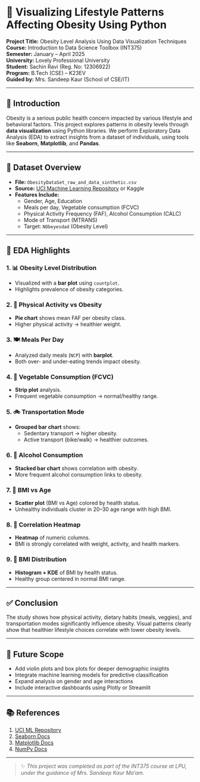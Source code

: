 # 🧠 Visualizing Lifestyle Patterns Affecting Obesity Using Python

**Project Title:** Obesity Level Analysis Using Data Visualization Techniques  
**Course:** Introduction to Data Science Toolbox (INT375)  
**Semester:** January – April 2025  
**University:** Lovely Professional University  
**Student:** Sachin Ravi (Reg. No: 12306922)  
**Program:** B.Tech (CSE) – K23EV  
**Guided by:** Mrs. Sandeep Kaur (School of CSE/IT)

---

## 📌 Introduction

Obesity is a serious public health concern impacted by various lifestyle and behavioral factors. This project explores patterns in obesity levels through **data visualization** using Python libraries. We perform Exploratory Data Analysis (EDA) to extract insights from a dataset of individuals, using tools like **Seaborn**, **Matplotlib**, and **Pandas**.

---

## 📂 Dataset Overview

- **File:** `ObesityDataSet_raw_and_data_sinthetic.csv`  
- **Source:** [UCI Machine Learning Repository](https://archive.ics.uci.edu/) or Kaggle  
- **Features Include:**
  - Gender, Age, Education
  - Meals per day, Vegetable consumption (FCVC)
  - Physical Activity Frequency (FAF), Alcohol Consumption (CALC)
  - Mode of Transport (MTRANS)
  - Target: `NObeyesdad` (Obesity Level)

---

## 🧪 EDA Highlights

### 1. 📊 Obesity Level Distribution
- Visualized with a **bar plot** using `countplot`.
- Highlights prevalence of obesity categories.

### 2. 🥗 Physical Activity vs Obesity
- **Pie chart** shows mean FAF per obesity class.
- Higher physical activity → healthier weight.

### 3. 🍽️ Meals Per Day
- Analyzed daily meals (`NCP`) with **barplot**.
- Both over- and under-eating trends impact obesity.

### 4. 🥦 Vegetable Consumption (FCVC)
- **Strip plot** analysis.
- Frequent vegetable consumption → normal/healthy range.

### 5. 🚲 Transportation Mode
- **Grouped bar chart** shows:
  - Sedentary transport → higher obesity.
  - Active transport (bike/walk) → healthier outcomes.

### 6. 🍷 Alcohol Consumption
- **Stacked bar chart** shows correlation with obesity.
- More frequent alcohol consumption links to obesity.

### 7. 🧍 BMI vs Age
- **Scatter plot** (BMI vs Age) colored by health status.
- Unhealthy individuals cluster in 20–30 age range with high BMI.

### 8. 🧬 Correlation Heatmap
- **Heatmap** of numeric columns.
- BMI is strongly correlated with weight, activity, and health markers.

### 9. 🧮 BMI Distribution
- **Histogram + KDE** of BMI by health status.
- Healthy group centered in normal BMI range.

---

## ✅ Conclusion

The study shows how physical activity, dietary habits (meals, veggies), and transportation modes significantly influence obesity. Visual patterns clearly show that healthier lifestyle choices correlate with lower obesity levels.

---

## 🔮 Future Scope

- Add violin plots and box plots for deeper demographic insights
- Integrate machine learning models for predictive classification
- Expand analysis on gender and age interactions
- Include interactive dashboards using Plotly or Streamlit

---

## 📚 References

1. [UCI ML Repository](https://archive.ics.uci.edu/)
2. [Seaborn Docs](https://seaborn.pydata.org/)
3. [Matplotlib Docs](https://matplotlib.org/)
4. [NumPy Docs](https://numpy.org/)

---

> ✨ *This project was completed as part of the INT375 course at LPU, under the guidance of Mrs. Sandeep Kaur Ma’am.*
